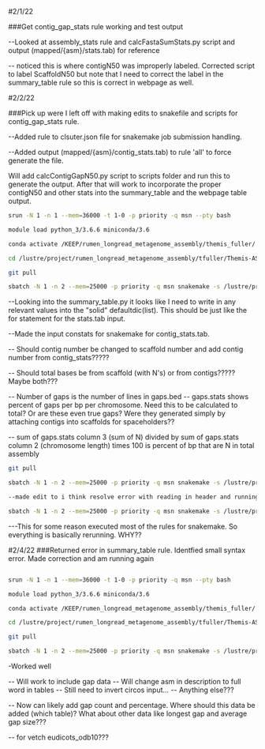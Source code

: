 #2/1/22

###Get contig\_gap\_stats rule working and test output

--Looked at assembly_stats rule and calcFastaSumStats.py script and output (mapped/{asm}/stats.tab) for reference

-- noticed this is where contigN50 was improperly labeled. Corrected script to label ScaffoldN50 but note that I need to correct the label in the summary_table rule so this is correct in webpage as well.

#2/2/22

###Pick up were I left off with making edits to snakefile and scripts for contig\_gap\_stats rule.

--Added rule to clsuter.json file for snakemake job submission handling.

--Added output (mapped/{asm}/contig_stats.tab) to rule 'all' to force generate the file.

Will add calcContigGapN50.py script to scripts folder and run this to generate the output. After that will work to incorporate the proper contigN50 and other stats into the summary_table and the webpage table output.

```bash
srun -N 1 -n 1 --mem=36000 -t 1-0 -p priority -q msn --pty bash

module load python_3/3.6.6 miniconda/3.6

conda activate /KEEP/rumen_longread_metagenome_assembly/themis_fuller/

cd /lustre/project/rumen_longread_metagenome_assembly/tfuller/Themis-ASM

git pull

sbatch -N 1 -n 2 --mem=25000 -p priority -q msn snakemake -s /lustre/project/rumen_longread_metagenome_assembly/tfuller/Themis-ASM/themisSnakefile --jobs 50 -p --use-conda --cluster-config /lustre/project/rumen_longread_metagenome_assembly/tfuller/Themis-ASM/cluster.json --cluster "sbatch --nodes={cluster.nodes} --ntasks-per-node={cluster.ntasks-per-node} --mem={cluster.mem} --partition={cluster.partition} -q {cluster.qos} -o {cluster.stdout}" -R contig_gap_stats
```

--Looking into the summary_table.py it looks like I need to write in any relevant values into the "solid" defaultdic(list). This should be just like the for statement for the stats.tab input.

--Made the input constats for snakemake for contig_stats.tab.

-- Should contig number be changed to scaffold number and add contig number from contig_stats?????

-- Should total bases be from scaffold (with N's) or from contigs????? Maybe both???

-- Number of gaps is the number of lines in gaps.bed
-- gaps.stats shows percent of gaps per bp per chromosome. Need this to be calculated to total? Or are these even true gaps? Were they generated simply by attaching contigs into scaffolds for spaceholders??

-- sum of gaps.stats column 3 (sum of N) divided by sum of gaps.stats column 2 (chromosome length) times 100 is percent of bp that are N in total assembly

```bash
git pull

sbatch -N 1 -n 2 --mem=25000 -p priority -q msn snakemake -s /lustre/project/rumen_longread_metagenome_assembly/tfuller/Themis-ASM/themisSnakefile --jobs 50 -p --use-conda --cluster-config /lustre/project/rumen_longread_metagenome_assembly/tfuller/Themis-ASM/cluster.json --cluster "sbatch --nodes={cluster.nodes} --ntasks-per-node={cluster.ntasks-per-node} --mem={cluster.mem} --partition={cluster.partition} -q {cluster.qos} -o {cluster.stdout}" -R contig_gap_stats assembly_stats summary_table

--made edit to i think resolve error with reading in header and running again

sbatch -N 1 -n 2 --mem=25000 -p priority -q msn snakemake -s /lustre/project/rumen_longread_metagenome_assembly/tfuller/Themis-ASM/themisSnakefile --jobs 50 -p --use-conda --cluster-config /lustre/project/rumen_longread_metagenome_assembly/tfuller/Themis-ASM/cluster.json --cluster "sbatch --nodes={cluster.nodes} --ntasks-per-node={cluster.ntasks-per-node} --mem={cluster.mem} --partition={cluster.partition} -q {cluster.qos} -o {cluster.stdout}" -R summary_table
```

---This for some reason executed most of the rules for snakemake. So everything is basically rerunning. WHY??

#2/4/22
###Returned error in summary_table rule. Identfied small syntax error. Made correction and am running again

```bash

srun -N 1 -n 1 --mem=36000 -t 1-0 -p priority -q msn --pty bash

module load python_3/3.6.6 miniconda/3.6

conda activate /KEEP/rumen_longread_metagenome_assembly/themis_fuller/

cd /lustre/project/rumen_longread_metagenome_assembly/tfuller/Themis-ASM

git pull

sbatch -N 1 -n 2 --mem=25000 -p priority -q msn snakemake -s /lustre/project/rumen_longread_metagenome_assembly/tfuller/Themis-ASM/themisSnakefile --jobs 50 -p --use-conda --cluster-config /lustre/project/rumen_longread_metagenome_assembly/tfuller/Themis-ASM/cluster.json --cluster "sbatch --nodes={cluster.nodes} --ntasks-per-node={cluster.ntasks-per-node} --mem={cluster.mem} --partition={cluster.partition} -q {cluster.qos} -o {cluster.stdout}" -R summary_table
```

-Worked well

-- Will work to include gap data
-- Will change asm in description to full word in tables
-- Still need to invert circos input...
-- Anything else???

-- Now can likely add gap count and percentage. Where should this data be added (which table)? What about other data like longest gap and average gap size???

-- for vetch eudicots_odb10???
